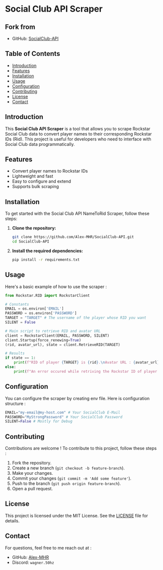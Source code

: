 # Social Club API Scraper

## Fork from
- GitHub: [SocialClub-API](https://github.com/Alex-MHR/SocialClub-API)

## Table of Contents
- [Introduction](#introduction)
- [Features](#features)
- [Installation](#installation)
- [Usage](#usage)
- [Configuration](#configuration)
- [Contributing](#contributing)
- [License](#license)
- [Contact](#contact)

## Introduction
This **Social Club API Scraper** is a tool that allows you to scrape Rockstar Social Club data to convert player names to their corresponding Rockstar IDs (Rid). This project is useful for developers who need to interface with Social Club data programmatically.

## Features
- Convert player names to Rockstar IDs
- Lightweight and fast
- Easy to configure and extend
- Supports bulk scraping

## Installation
To get started with the Social Club API NameToRid Scraper, follow these steps:

1. **Clone the repository:**
    ```bash
    git clone https://github.com/Alex-MHR/SocialClub-API.git
    cd SocialClub-API
    ```

2. **Install the required dependencies:**
    ```bash
    pip install -r requirements.txt
    ```

## Usage
Here's a basic example of how to use the scraper :

```python
from Rockstar.RID import RockstarClient

# Constants
EMAIL = os.environ['EMAIL']
PASSWORD = os.environ['PASSWORD']
TARGET = "TARGET" # The username of the player whose RID you want
SILENT = False

# Main script to retrieve RID and avatar URL
client = RockstarClient(EMAIL, PASSWORD, SILENT)
client.Startup(force_renewing=True)
(rid, avatar_url), state = client.RetrieveRID(TARGET)

# Results
if state == 1:
    print(f"RID of player {TARGET} is {rid}.\nAvatar URL : {avatar_url}")
else:
    print(f"An error occured while retriving the Rockstar ID of player {TARGET}.")
```

## Configuration
You can configure the scraper by creating env file. Here is configuration structure :

```python
EMAIL="my-email@my-host.com" # Your SocialClub E-Mail
PASSWORD="MyStrongPassword" # Your SocialClub Password
SILENT=False # Mostly for Debug
```

## Contributing
Contributions are welcome ! To contribute to this project, follow these steps :

1. Fork the repository.
2. Create a new branch (`git checkout -b feature-branch`).
3. Make your changes.
4. Commit your changes (`git commit -m 'Add some feature'`).
5. Push to the branch (`git push origin feature-branch`).
6. Open a pull request.

## License
This project is licensed under the MIT License. See the [LICENSE](LICENSE) file for details.

## Contact
For questions, feel free to me reach out at :

- GitHub: [Alex-MHR](https://github.com/Alex-MHR)
- Discord: `wagner.50hz`